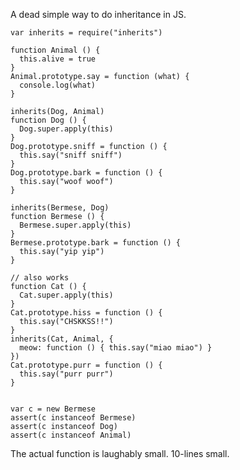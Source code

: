 A dead simple way to do inheritance in JS.

    var inherits = require("inherits")

    function Animal () {
      this.alive = true
    }
    Animal.prototype.say = function (what) {
      console.log(what)
    }

    inherits(Dog, Animal)
    function Dog () {
      Dog.super.apply(this)
    }
    Dog.prototype.sniff = function () {
      this.say("sniff sniff")
    }
    Dog.prototype.bark = function () {
      this.say("woof woof")
    }

    inherits(Bermese, Dog)
    function Bermese () {
      Bermese.super.apply(this)
    }
    Bermese.prototype.bark = function () {
      this.say("yip yip")
    }

    // also works
    function Cat () {
      Cat.super.apply(this)
    }
    Cat.prototype.hiss = function () {
      this.say("CHSKKSS!!")
    }
    inherits(Cat, Animal, {
      meow: function () { this.say("miao miao") }
    })
    Cat.prototype.purr = function () {
      this.say("purr purr")
    }


    var c = new Bermese
    assert(c instanceof Bermese)
    assert(c instanceof Dog)
    assert(c instanceof Animal)

The actual function is laughably small.  10-lines small.
